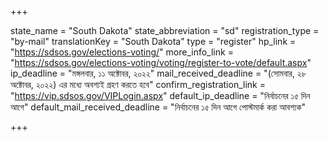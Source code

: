 +++

state_name = "South Dakota"
state_abbreviation = "sd"
registration_type = "by-mail"
translationKey = "South Dakota"
type = "register"
hp_link = "https://sdsos.gov/elections-voting/"
more_info_link = "https://sdsos.gov/elections-voting/voting/register-to-vote/default.aspx"
ip_deadline = "মঙ্গলবার, ১১ অক্টোবর, ২০২২"
mail_received_deadline = "(সোমবার, ২৮ অক্টোবর, ২০২২) এর মধ্যে অবশ্যই গ্রহণ করতে হবে"
confirm_registration_link = "https://vip.sdsos.gov/VIPLogin.aspx"
default_ip_deadline = "নির্বাচনের ১৫ দিন আগে"
default_mail_received_deadline = "নির্বাচনের ১৫ দিন আগে পোস্টমার্ক করা আবশ্যক"

+++